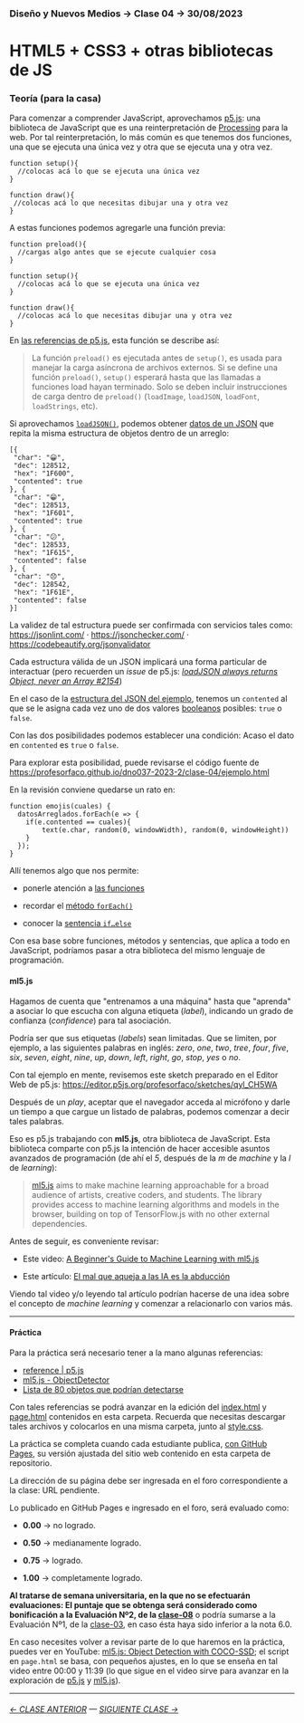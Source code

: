 ### Diseño y Nuevos Medios → Clase 04 → 30/08/2023

# HTML5 + CSS3 + otras bibliotecas de JS

### Teoría (para la casa)

Para comenzar a comprender JavaScript, aprovechamos [p5.js](https://p5js.org/es/): una biblioteca de JavaScript que es una reinterpretación de [Processing](https://processing.org/) para la web. Por tal reinterpretación, lo más común es que tenemos dos funciones, una que se ejecuta una única vez y otra que se ejecuta una y otra vez. 

```
function setup(){
  //colocas acá lo que se ejecuta una única vez
}

function draw(){
 //colocas acá lo que necesitas dibujar una y otra vez
}
```

A estas funciones podemos agregarle una función previa:

```
function preload(){
  //cargas algo antes que se ejecute cualquier cosa
}

function setup(){
  //colocas acá lo que se ejecuta una única vez
}

function draw(){
  //colocas acá lo que necesitas dibujar una y otra vez
}
```

En [las referencias de p5.js](https://p5js.org/es/reference/#/p5/preload), esta función se describe así:

> La función `preload()` es ejecutada antes de `setup()`, es usada para manejar la carga asíncrona de archivos externos. Si se define una función `preload()`, `setup()` esperará hasta que las llamadas a funciones load hayan terminado. Solo se deben incluir instrucciones de carga dentro de `preload()` (`loadImage`, `loadJSON`, `loadFont`, `loadStrings`, etc).

Si aprovechamos [`loadJSON()`](https://p5js.org/es/reference/#/p5/loadJSON), podemos obtener [datos de un JSON](https://raw.githubusercontent.com/profesorfaco/dno037-2023-2/main/clase-04/ejemplo.json) que repita la misma estructura de objetos dentro de un arreglo:

```
[{
 "char": "😀",
 "dec": 128512,
 "hex": "1F600",
 "contented": true
}, {
 "char": "😁",
 "dec": 128513,
 "hex": "1F601",
 "contented": true
}, {
 "char": "😕",
 "dec": 128533,
 "hex": "1F615",
 "contented": false
}, {
 "char": "😞",
 "dec": 128542,
 "hex": "1F61E",
 "contented": false
}]
```

La validez de tal estructura puede ser confirmada con servicios tales como: https://jsonlint.com/ · https://jsonchecker.com/ · https://codebeautify.org/jsonvalidator

Cada estructura válida de un JSON implicará una forma particular de interactuar (pero recuerden un *issue* de p5.js: [*loadJSON always returns Object, never an Array #2154*](https://github.com/processing/p5.js/issues/2154#issuecomment-578892245))

En el caso de la [estructura del JSON del ejemplo](https://raw.githubusercontent.com/profesorfaco/dno037-2023-2/main/clase-04/ejemplo.json), tenemos un `contented` al que se le asigna cada vez uno de dos valores [booleanos](https://es.wikipedia.org/wiki/Funci%C3%B3n_booleana) posibles: `true` o `false`.

Con las dos posibilidades podemos establecer una condición: Acaso el dato en `contented` es `true` o `false`. 

Para explorar esta posibilidad, puede revisarse el código fuente de https://profesorfaco.github.io/dno037-2023-2/clase-04/ejemplo.html

En la revisión conviene quedarse un rato en:

```
function emojis(cuales) {
  datosArreglados.forEach(e => {
    if(e.contented == cuales){
        text(e.char, random(0, windowWidth), random(0, windowHeight))
    }
  });
}
```

Allí tenemos algo que nos permite:

- ponerle atención a [las funciones](https://www.instagram.com/p/CrGGoktPfjl/?img_index=1)

- recordar el [método `forEach()`](https://developer.mozilla.org/es/docs/Web/JavaScript/Reference/Global_Objects/Array/forEach)

- conocer la [sentencia `if…else`](https://developer.mozilla.org/es/docs/Web/JavaScript/Reference/Statements/if...else)

Con esa base sobre funciones, métodos y sentencias, que aplica a todo en JavaScript, podríamos pasar a otra biblioteca del mismo lenguaje de programación.

#### ml5.js

Hagamos de cuenta que "entrenamos a una máquina" hasta que "aprenda" a asociar lo que escucha con alguna etiqueta (*label*), indicando un grado de confianza (*confidence*) para tal asociación. 

Podría ser que sus etiquetas (*labels*) sean limitadas. Que se limiten, por ejemplo, a las siguientes palabras en inglés: *zero*, *one*, *two*, *tree*, *four*, *five*, *six*, *seven*, *eight*, *nine*, *up*, *down*, *left*, *right*, *go*, *stop*, *yes* o *no*.

Con tal ejemplo en mente, revisemos este sketch preparado en el Editor Web de p5.js: https://editor.p5js.org/profesorfaco/sketches/qyl_CH5WA

Después de un *play*, aceptar que el navegador acceda al micrófono y darle un tiempo a que cargue un listado de palabras, podemos comenzar a decir tales palabras.

Eso es p5.js trabajando con **ml5.js**, otra biblioteca de JavaScript. Esta biblioteca comparte con p5.js la intención de hacer accesible asuntos avanzados de programación (de ahí el *5*, después de la *m* de *machine* y la *l* de *learning*):

> [ml5.js](https://ml5js.org/) aims to make machine learning approachable for a broad audience of artists, creative coders, and students. The library provides access to machine learning algorithms and models in the browser, building on top of TensorFlow.js with no other external dependencies.

Antes de seguir, es conveniente revisar: 

- Este video: [A Beginner's Guide to Machine Learning with ml5.js](https://www.youtube.com/watch?v=jmznx0Q1fP0)

- Este artículo: [El mal que aqueja a las IA es la abducción](https://hipermediaciones.com/2023/08/21/el-mal-que-aqueja-a-las-ia-es-la-abduccion/)

Viendo tal video y/o leyendo tal artículo podrían hacerse de una idea sobre el concepto de *machine learning* y comenzar a relacionarlo con varios más.

- - - - - - - - - - - - -

#### Práctica

Para la práctica será necesario tener a la mano algunas referencias:

- [reference | p5.js](https://p5js.org/es/reference/) 
- [ml5.js - ObjectDetector](https://learn.ml5js.org/#/reference/object-detector)
- [Lista de 80 objetos que podrían detectarse](https://github.com/ml5js/ml5-library/blob/main/src/utils/COCO_CLASSES.js)

Con tales referencias se podrá avanzar en la edición del [index.html](https://profesorfaco.github.io/dno037-2023-2/clase-04/) y [page.html](https://profesorfaco.github.io/dno037-2023-2/clase-04/page.html?esta=pic-01.jpg) contenidos en esta carpeta. Recuerda que necesitas descargar tales archivos y colocarlos en una misma carpeta, junto al [style.css](https://github.com/profesorfaco/dno037-2023-2/blob/main/clase-04/style.css).

La práctica se completa cuando cada estudiante publica, [con GitHub Pages](https://docs.github.com/es/pages/getting-started-with-github-pages/configuring-a-publishing-source-for-your-github-pages-site#publishing-from-a-branch), su versión ajustada del sitio web contenido en esta carpeta de repositorio.

La dirección de su página debe ser ingresada en el foro correspondiente a la clase: URL pendiente.

Lo publicado en GitHub Pages e ingresado en el foro, será evaluado como:

- **0.00** → no logrado.

- **0.50** → medianamente logrado.

- **0.75** → logrado.

- **1.00** → completamente logrado.

**Al tratarse de semana universitaria, en la que no se efectuarán evaluaciones: El puntaje que se obtenga será considerado como bonificación a la Evaluación Nº2, de la [clase-08](https://github.com/profesorfaco/dno037-2023-2/tree/main/clase-08)** o podría sumarse a la Evaluación Nº1, de la [clase-03](https://github.com/profesorfaco/dno037-2023-2/tree/main/clase-03), en caso ésta haya sido inferior a la nota 6.0.

En caso necesites volver a revisar parte de lo que haremos en la práctica, puedes ver en YouTube: [ml5.js: Object Detection with COCO-SSD](https://youtu.be/QEzRxnuaZCk?si=9VfMo2d2XWObEBeP); el script en `page.html` se basa, con pequeños ajustes, en lo que se enseña en tal video entre 00:00 y 11:39 (lo que sigue en el video sirve para avanzar en la exploración de [p5.js](https://p5js.org/es/) y [ml5.js](https://ml5js.org/)).

- - - - - - - 

###### [← CLASE ANTERIOR](https://github.com/profesorfaco/dno037-2023-2/tree/main/clase-03) — [SIGUIENTE CLASE →](https://github.com/profesorfaco/dno037-2023-2/tree/main/clase-05)
